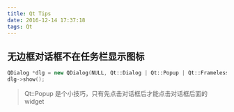 ```yaml
---
title: Qt Tips
date: 2016-12-14 17:37:18
tags: Qt
---
```


## 无边框对话框不在任务栏显示图标

```cpp
QDialog *dlg = new QDialog(NULL, Qt::Dialog | Qt::Popup | Qt::FramelessWindowHint);
dlg->show();
```

> Qt::Popup 是个小技巧，只有先点击对话框后才能点击对话框后面的 widget

<!--more-->